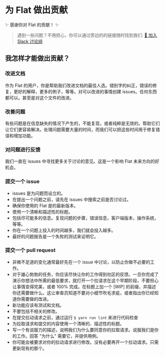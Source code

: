 # 为 Flat 做出贡献

✨ 感谢你对 Flat 的贡献！ ✨

> 遇到一些问题？不用担心，你可以通过旁边的的链接随时找到我们: [💬 加入 Slack 讨论组][join-flat-slack]

## 我怎样才能做出贡献？

### 改进文档

作为 Flat 的用户，你是帮助我们改进文档的最佳人选。错别字的纠正，错误的修复，更好的解释，更多的例子，等等。对可以改进的事情创建 issues。任何东西都可以。甚至是对这个文件的改进。

### 改善问题

有些问题是在信息缺失的情况下产生的，不能复现，或者纯粹是无效的。帮助它们让它们更容易解决。处理问题需要大量的时间，而我们可以把这些时间用于修复错误和增加功能。

### 对问题进行反馈

我们一直在 issues 中寻找更多关于讨论的意见。这是一个影响 Flat 未来方向的好机会。

### 提交一个 issue

* issues 是为问题而设立的。
* 在提出一个问题之前，请先在 issues 中搜索之前是否讨论过。
* 确保你使用的 Flat 是的最新版本。
* 使用一个清晰和描述性的标题。
* 包括尽可能多的信息。复现问题的步骤，错误信息，客户端版本，操作系统，等等。
* 你在一个问题上投入的时间越多，我们就会投入越多。
* 最好的问题报告是一个失败的测试来证明它。

### 提交一个 pull request

* 非微不足道的变化通常最好先在一个 issue 中讨论，以防止你做不必要的工作。
* 对于雄心勃勃的任务，你应该尽快让你的工作得到社区的反馈。一旦你完成了演示你想法中所需的最低要求，就打开一个拉请求在这个早期阶段，不要担心让事情变得完美，或者 100% 完成。在标题上加一个 [WIP] 的前缀，并描述你还需要做什么。这让审查员知道不要对小细节吹毛求疵，或者指出你已经知道你需要做的改进。
* 新功能应该有测试和文档。
* 不要包括不相关的修改。
* 在提交拉动请求之前，通过运行 `$ yarn run lint` 来进行代码检查
* 为拉取请求和提交的内容使用一个清晰的、描述性的标题。
* 写一个有说服力的描述，说明我们为什么要同意你的拉取请求。说服我们是你的工作。回答 "为什么" 需要它，并提供用例。
* 你可能会被要求对你的拉动请求进行修改。没有必要再开一个拉动请求。只需更新现有的那个。

[join-flat-slack]: https://github.com/netless-io/flat/issues/926

